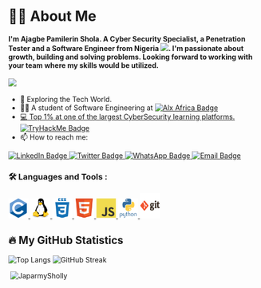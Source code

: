 # :man_technologist: About Me 
#### I'm Ajagbe Pamilerin Shola. A Cyber Security Specialist, a Penetration Tester and a Software Engineer from Nigeria <img src="https://media.giphy.com/media/WUlplcMpOCEmTGBtBW/giphy.gif" width="30">. I'm passionate about growth, building and solving problems. Looking forward to working with your team where my skills would be utilized.

![](https://komarev.com/ghpvc/?username=JaparmySholly&color=blue)

- :seedling: Exploring the Tech World.
- :student: A student of Software Engineering at  <a href="https://www.alxafrica.com">
    <img src="https://img.shields.io/badge/Alx_Africa-white?style=for-the-badge&logo=alxafrica&logoColor=black" alt="Alx Africa Badge"/>
- :computer: Top 1% at one of the largest CyberSecurity learning platforms.  <a href="https://tryhackme.com/p/JaparmySholly">
    <img src="https://img.shields.io/badge/tryhackme-white?style=for-the-badge&logo=tryhackme&logoColor=black" alt="TryHackMe Badge"/>
  </a>
- :mailbox: How to reach me: 
 <div id="badges">
  <a href="https://ng.linkedin.com/in/japarmysholly">
    <img src="https://img.shields.io/badge/LinkedIn-blue?style=for-the-badge&logo=linkedin&logoColor=white" alt="LinkedIn Badge"/>
  </a>
  <a href="https://twitter.com/JaparmySholly">
    <img src="https://img.shields.io/badge/Twitter-blue?style=for-the-badge&logo=twitter&logoColor=white" alt="Twitter Badge"/>
  </a>
  <a href="https://wa.me/2347061825962">
    <img src="https://img.shields.io/badge/WhatsApp-green?style=for-the-badge&logo=whatsapp&logoColor=white" alt="WhatsApp Badge"/>
  </a>
  <a href="mailto: japarmysholly@gmail.com">
    <img src="https://img.shields.io/badge/Mail-blue?style=for-the-badge&logo=mail&logoColor=white" alt="Email Badge"/>
  </a>
</div>


### :hammer_and_wrench: Languages and Tools :
<div>
  <a href="https://www.w3schools.com/c/c_intro.php" target="_blank"> <img src="https://github.com/devicons/devicon/blob/master/icons/c/c-original.svg" title="C" alt="C" width="40" height="40"/> </a>
  <a href="https://https://www.linux.org/" target="_blank"> <img src="https://github.com/devicons/devicon/blob/master/icons/linux/linux-original.svg" title="Linux" alt="Linux" width="40" height="40"/> </a>
  <a href="https://www.w3schools.com/css/" target="_blank"> <img src="https://github.com/devicons/devicon/blob/master/icons/css3/css3-plain-wordmark.svg"  title="CSS3" alt="CSS" width="40" height="40"/> </a>
  <a href="https://www.w3schools.com/html/" target="_blank"> <img src="https://github.com/devicons/devicon/blob/master/icons/html5/html5-original.svg" title="HTML5" alt="HTML" width="40" height="40"/> </a>
  <a href="https://www.w3schools.com/js/" target="_blank"> <img src="https://github.com/devicons/devicon/blob/master/icons/javascript/javascript-original.svg" title="JavaScript" alt="JavaScript" width="40" height="40"/> </a>
  <a href="https://www.python.org/" target="_blank"> <img src="https://github.com/devicons/devicon/blob/master/icons/python/python-original-wordmark.svg" title="Python" alt="Python" width="40" height="40"/> </a>
  <!-- <a href="https://reactjs.org/" target="_blank"> <img src="https://raw.githubusercontent.com/devicons/devicon/master/icons/react/react-original-wordmark.svg" alt="react" width="40" height="40"/> </a>
  <a href="https://www.mysql.com/" target="_blank"> <img src="https://github.com/devicons/devicon/blob/master/icons/mysql/mysql-original-wordmark.svg" title="MySQL" alt="MySQL" width="40" height="40"/> </a>
  <a href="https://nodejs.org/en/" target="_blank"> <img src="https://github.com/devicons/devicon/blob/master/icons/nodejs/nodejs-original-wordmark.svg" title="NodeJS" alt="NodeJS" width="40" height="40"/> </a> -->
  <a href="https://git-scm.com/" target="_blank"> <img src="https://github.com/devicons/devicon/blob/master/icons/git/git-original-wordmark.svg" title="Git" alt="Git" width="40" height="50"/> </a>
</div>



## :fire: My GitHub Statistics 

![Top Langs](https://github-readme-stats.vercel.app/api/top-langs/?username=JaparmySholly&layout=compact&theme=light&align="left")
![GitHub Streak](https://github-readme-streak-stats.herokuapp.com?user=JaparmySholly&theme=light&hide_border=true&align="center"&border_radius=4.9&date_format=M%20j%5B%2C%20Y%5D)

<p>&nbsp;<img align="center" src="https://github-readme-stats.vercel.app/api?username=JaparmySholly&theme=light&show_icons=true&locale=en" alt="JaparmySholly" /></p>


